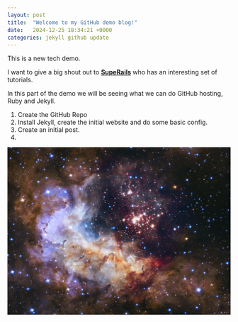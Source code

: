 ```yaml
---
layout: post
title:  "Welcome to my GitHub demo blog!"
date:   2024-12-25 18:34:21 +0000
categories: jekyll github update
---
```

This is a new tech demo.

I want to give a big shout out to **[SupeRails](https://www.youtube.com/@SupeRails)** who has an interesting set of tutorials.

In this part of the demo we will be seeing what we can do GitHub hosting, Ruby and Jekyll.

1. Create the GitHub Repo
2. Install Jekyll, create the initial website and do some basic config.
3. Create an initial post.
4. 

![A Galaxy.](/assets/posts/a-galaxy.png)

